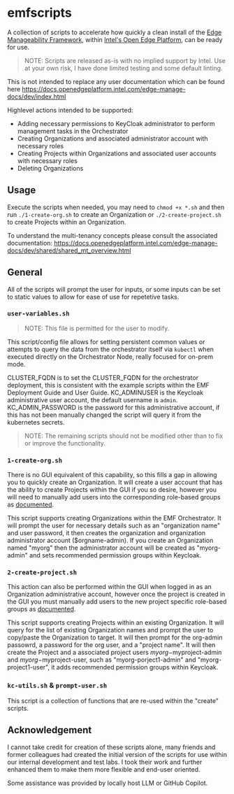 # emfscripts

A collection of scripts to accelerate how quickly a clean install of the [Edge Manageability Framework](https://github.com/open-edge-platform/edge-manageability-framework), within [Intel's Open Edge Platform](https://github.com/open-edge-platform), can be ready for use.

> NOTE: Scripts are released as-is with no implied support by Intel.  Use at your own risk, I have done limited testing and some default linting.

This is not intended to replace any user documentation which can be found here <https://docs.openedgeplatform.intel.com/edge-manage-docs/dev/index.html>

Highlevel actions intended to be supported:

* Adding necessary permissions to KeyCloak administrator to perform management tasks in the Orchestrator
* Creating Organizations and associated administrator account with necessary roles
* Creating Projects within Organizations and associated user accounts with necessary roles
* Deleting Organizations

## Usage

Execute the scripts when needed, you may need to `chmod +x *.sh` and then run `./1-create-org.sh` to create an Organization or `./2-create-project.sh` to create Projects within an Organization.

To understand the multi-tenancy concepts please consult the associated documentation: <https://docs.openedgeplatform.intel.com/edge-manage-docs/dev/shared/shared_mt_overview.html>

## General

All of the scripts will prompt the user for inputs, or some inputs can be set to static values to allow for ease of use for repetetive tasks.

### `user-variables.sh`

> NOTE: This file is permitted for the user to modify.

This script/config file allows for setting persistent common values or attempts to query the data from the orchestrator itself via `kubectl` when executed directly on the Orchestrator Node, really focused for on-prem mode.  

CLUSTER_FQDN is to set the CLUSTER_FQDN for the orchestrator deployment, this is consistent with the example scripts within the EMF Deployment Guide and User Guide.
KC_ADMINUSER is the Keycloak administrative user account, the default username is `admin`.
KC_ADMIN_PASSWORD is the password for this administrative account, if this has not been manually changed the script will query it from the kubernetes secrets.

> NOTE: The remaining scripts should not be modified other than to fix or improve the functionality.

### `1-create-org.sh`

There is no GUI equivalent of this capability, so this fills a gap in allowing you to quickly create an Organization.  It will create a user account that has the ability to create Projects within the GUI if you so desire, however you will need to manually add users into the corresponding role-based groups as [documented](https://docs.openedgeplatform.intel.com/edge-manage-docs/dev/shared/shared_iam_groups.html).

This script supports creating Organizations within the EMF Orchestrator.  It will prompt the user for necessary details such as an "organization name" and user password, it then creates the organization and organization administrator account ($orgname-admin).  If you create an Organization named "myorg" then the administrator account will be created as "myorg-admin" and sets recommended permission groups within Keycloak.

### `2-create-project.sh`

This action can also be performed within the GUI when logged in as an Organization administrative account, however once the project is created in the GUI you must manually add users to the new project specific role-based groups as [documented](https://docs.openedgeplatform.intel.com/edge-manage-docs/dev/shared/shared_iam_groups.html).

This script supports creating Projects within an existing Organization.  It will query for the list of existing Organization names and prompt the user to copy/paste the Organization to target.  It will then prompt for the org-admin passowrd, a password for the org user, and a "project name".  It will then create the Project and a associated project users $myorg-$myproject-admin and $myorg-$myproject-user, such as "myorg-porject1-admin" and "myorg-project1-user", it adds recommended permission groups within Keycloak.

### `kc-utils.sh` & `prompt-user.sh`

This script is a collection of functions that are re-used within the "create" scripts.

## Acknowledgement

I cannot take credit for creation of these scripts alone, many friends and former colleagues had created the initial version of the scripts for use within our internal development and test labs.  I took their work and further enhanced them to make them more flexible and end-user oriented.

Some assistance was provided by locally host LLM or GitHub Copilot.

